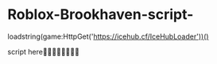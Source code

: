 # Roblox-Brookhaven-script-


loadstring(game:HttpGet('https://icehub.cf/IceHubLoader'))()

  script here☝🏼☝🏼☝🏼☝🏼
